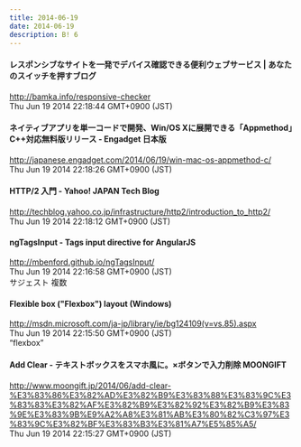 ```yaml
---
title: 2014-06-19
date: 2014-06-19
description: B! 6
---
```


#### レスポンシブなサイトを一発でデバイス確認できる便利ウェブサービス | あなたのスイッチを押すブログ
http://bamka.info/responsive-checker<br>
Thu Jun 19 2014 22:18:44 GMT+0900 (JST)<br>


#### ネイティブアプリを単一コードで開発、Win/OS Xに展開できる「Appmethod」C++対応無料版リリース - Engadget 日本版
http://japanese.engadget.com/2014/06/19/win-mac-os-appmethod-c/<br>
Thu Jun 19 2014 22:18:26 GMT+0900 (JST)<br>


#### HTTP/2 入門 - Yahoo! JAPAN Tech Blog
http://techblog.yahoo.co.jp/infrastructure/http2/introduction_to_http2/<br>
Thu Jun 19 2014 22:18:12 GMT+0900 (JST)<br>


#### ngTagsInput - Tags input directive for AngularJS
http://mbenford.github.io/ngTagsInput/<br>
Thu Jun 19 2014 22:16:58 GMT+0900 (JST)<br>
サジェスト 複数


#### Flexible box ("Flexbox") layout (Windows)
http://msdn.microsoft.com/ja-jp/library/ie/bg124109(v=vs.85).aspx<br>
Thu Jun 19 2014 22:15:50 GMT+0900 (JST)<br>
“flexbox”


#### Add Clear - テキストボックスをスマホ風に。×ボタンで入力削除 MOONGIFT
http://www.moongift.jp/2014/06/add-clear-%E3%83%86%E3%82%AD%E3%82%B9%E3%83%88%E3%83%9C%E3%83%83%E3%82%AF%E3%82%B9%E3%82%92%E3%82%B9%E3%83%9E%E3%83%9B%E9%A2%A8%E3%81%AB%E3%80%82%C3%97%E3%83%9C%E3%82%BF%E3%83%B3%E3%81%A7%E5%85%A5/<br>
Thu Jun 19 2014 22:15:27 GMT+0900 (JST)<br>


